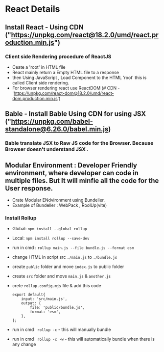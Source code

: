 # React Details

## Install React -  Using CDN ("https://unpkg.com/react@18.2.0/umd/react.production.min.js")

### Client side Rendering procedure of ReactJS
- Ceate a 'root' in HTML file
- React mainly return a Empty HTML file to a response
- then Using JavaScript , Load Component to the HTML 'root'
this is called Client side rendering.
- For browser rendering react use ReactDOM (# CDN -'https://unpkg.com/react-dom@18.2.0/umd/react-dom.production.min.js')

## Bable -  Install Bable Using CDN for using JSX ("https://unpkg.com/babel-standalone@6.26.0/babel.min.js)

### Bable translate JSX to Raw JS code for the Browser. Because Browser doesn't understand JSX .

## Modular Environment : Developer Friendly environment, where developer can code in multiple files. But It will minfie all the code for the User response.

- Crate Modular ENdvironment using Bundeller.
- Example of Bundeller : WebPack , RoolUp(vite)

### Install Rollup

- Global: ```npm install --global rollup```
- Local: ```npm install rollup --save-dev```
- run in cmd : ```rollup main.js --file bundle.js --format esm```
- change HTML in script src ```./main.js``` to ```./bundle.js```

- create ```public``` folder and move ```index.js``` to public folder
- create ```src``` folder and move ```main.js``` & ```another.js```
- crete ```rollup.config.mjs``` file & add this code
    ```
    export default{
        input: 'src/main.js',
        output: {
            file: 'public/bundle.js',
            format: 'esm',
        },
    };
    ```
- run in cmd ``` rollup -c``` - this will manually bundle
- run in cmd ``` rollup -c -w``` - this will automatically bundle when there is any change